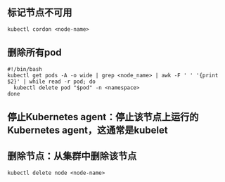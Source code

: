## 标记节点不可用

```
kubectl cordon <node-name>
```

## 删除所有pod

```
#!/bin/bash
kubectl get pods -A -o wide | grep <node_name> | awk -F ' ' '{print $2}' | while read -r pod; do
  kubectl delete pod "$pod" -n <namespace>
done
```

## 停止Kubernetes agent：停止该节点上运行的Kubernetes agent，这通常是kubelet

## 删除节点：从集群中删除该节点

```
kubectl delete node <node-name>
```
